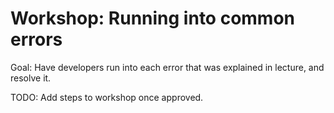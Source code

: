 # Workshop: Running into common errors

Goal: Have developers run into each error that was explained in lecture, and resolve it.

TODO: Add steps to workshop once approved.
